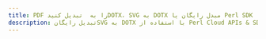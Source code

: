 ---title: PDF را به  تبدیل کنیدDOTX، SVG به DOTX مبدل رایگان یا Perl SDKdescription: تبدیل رایگانSVG به DOTX با استفاده از Perl Cloud APIs & SDK همچنین اسناد PDF را در Cloud ایجاد، ویرایش و رندر کنید.---
